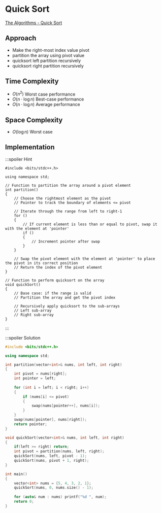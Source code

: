 # Quick Sort

[The Algorithms - Quick Sort](https://the-algorithms.com/algorithm/quick-sort)

## Approach

- Make the right-most index value pivot
- partition the array using pivot value
- quicksort left partition recursively
- quicksort right partition recursively

## Time Complexity

- $O(n^2)$ Worst case performance
- $O(n \cdot \log n)$ Best-case performance
- $O(n \cdot \log n)$ Average performance

## Space Complexity

- $O(\log n)$ Worst case

## Implementation

:::spoiler Hint
```cpp=
#include <bits/stdc++.h>

using namespace std;

// Function to partition the array around a pivot element
int partition()
{
    // Choose the rightmost element as the pivot
    // Pointer to track the boundary of elements <= pivot
    
    // Iterate through the range from left to right-1
    for ()
    {
        // If current element is less than or equal to pivot, swap it with the element at 'pointer'
        if ()
        {
            // Increment pointer after swap
        }
    }
    
    // Swap the pivot element with the element at 'pointer' to place the pivot in its correct position
    // Return the index of the pivot element
}

// Function to perform quicksort on the array
void quickSort()
{
    // Base case: if the range is valid
    // Partition the array and get the pivot index
    
    // Recursively apply quicksort to the sub-arrays
    // Left sub-array
    // Right sub-array
}
```
:::

:::spoiler Solution
```cpp
#include <bits/stdc++.h>

using namespace std;

int partition(vector<int>& nums, int left, int right)
{
    int pivot = nums[right];
    int pointer = left;
    
    for (int i = left; i < right; i++)
    {
        if (nums[i] <= pivot)
        {
            swap(nums[pointer++], nums[i]);
        }
    }
    swap(nums[pointer], nums[right]);
    return pointer;    
}

void quickSort(vector<int>& nums, int left, int right)
{
    if(left >= right) return;
    int pivot = partition(nums, left, right);
    quickSort(nums, left, pivot - 1);
    quickSort(nums, pivot + 1, right);
}

int main()
{
    vector<int> nums = {5, 4, 3, 2, 1};
    quickSort(nums, 0, nums.size() - 1);
    
    for (auto& num : nums) printf("%d ", num);
    return 0;
}
```
